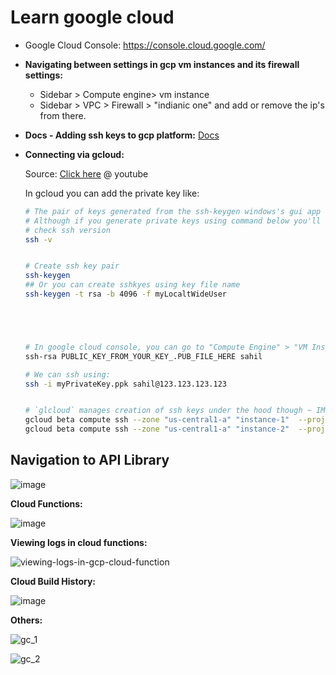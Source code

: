 # Learn google cloud

- Google Cloud Console: https://console.cloud.google.com/
  
- **Navigating between settings in gcp vm instances and its firewall settings:**
  - Sidebar > Compute engine> vm instance
  - Sidebar > VPC > Firewall > "indianic one" and add or remove the ip's from there.

- **Docs - Adding ssh keys to gcp platform:** [Docs](https://cloud.google.com/compute/docs/instances/adding-removing-ssh-keys)
- **Connecting via gcloud:**
  
  Source: [Click here](https://www.youtube.com/watch?v=JGcW1QdEQGs) @ youtube
  
  In gcloud you can add the private key like: 
  
  ```bash
  # The pair of keys generated from the ssh-keygen windows's gui app generates private keys in standard format and the cli binary always expect you provide private key in openssh version format.
  # Although if you generate private keys using command below you'll always get key in opennssh format by default, so alwasy use ssh cli to connect and ssh-keygen to generate keys.(*Never use ssh-keygen or putty directly anywhere).
  # check ssh version
  ssh -v
  
  
  # Create ssh key pair
  ssh-keygen
  ## Or you can create sshkyes using key file name
  ssh-keygen -t rsa -b 4096 -f myLocaltWideUser




  
  # In google cloud console, you can go to "Compute Engine" > "VM Instances" then select your instance, and click "EDIT" and in the "SSH Keys" section you can add below entry (and don't forget to to add your instance's user name there which you want to connect to):
  ssh-rsa PUBLIC_KEY_FROM_YOUR_KEY_.PUB_FILE_HERE sahil
  
  # We can ssh using:
  ssh -i myPrivateKey.ppk sahil@123.123.123.123


  # `glcloud` manages creation of ssh keys under the hood though ~ IMO, Sahil
  gcloud beta compute ssh --zone "us-central1-a" "instance-1"  --project "myProject"
  gcloud beta compute ssh --zone "us-central1-a" "instance-2"  --project "myProject" --ssh-key-file myPublic.pub
  ```


## Navigation to API Library

![image](https://github.com/sahilrajput03/sahilrajput03/assets/31458531/1cd88b8c-b054-4dba-9788-dd43a3fed8c5)

**Cloud Functions:**

![image](https://user-images.githubusercontent.com/31458531/200026164-8f7740a7-ca27-47b3-a8dc-b3d485b0694c.png)

**Viewing logs in cloud functions:**

![viewing-logs-in-gcp-cloud-function](https://user-images.githubusercontent.com/31458531/200115158-34eedeed-04b1-4c80-bc5a-bb0c390b447e.png)


**Cloud Build History:**

![image](https://user-images.githubusercontent.com/31458531/200026540-06440cd1-166a-4489-83d1-984d19a1977a.png)

**Others:**

![gc_1](https://user-images.githubusercontent.com/31458531/200034637-49aa269f-db1b-4ca3-9b61-3fc8ff27db96.png)

![gc_2](https://user-images.githubusercontent.com/31458531/200034643-b29eb097-a2be-46c4-a5a3-716cfc1a3a36.png)
